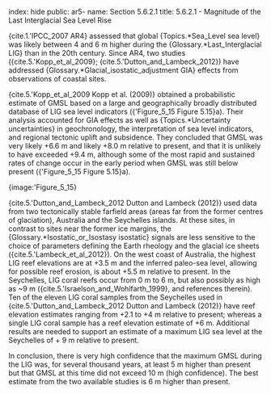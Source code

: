 index: hide
public: ar5-
name: Section 5.6.2.1
title: 5.6.2.1 - Magnitude of the Last Interglacial Sea Level Rise

{cite.1.'IPCC_2007 AR4} assessed that global {Topics.*Sea_Level sea level} was likely between 4 and 6 m higher during the {Glossary.*Last_Interglacial LIG} than in the 20th century. Since AR4, two studies ({cite.5.'Kopp_et_al_2009}; {cite.5.'Dutton_and_Lambeck_2012}) have addressed {Glossary.*Glacial_isostatic_adjustment GIA} effects from observations of coastal sites.

{cite.5.'Kopp_et_al_2009 Kopp et al. (2009)} obtained a probabilistic estimate of GMSL based on a large and geographically broadly distributed database of LIG sea level indicators ({'Figure_5_15 Figure 5.15}a). Their analysis accounted for GIA effects as well as {Topics.*Uncertainty uncertainties} in geochronology, the interpretation of sea level indicators, and regional tectonic uplift and subsidence. They concluded that GMSL was very likely +6.6 m and likely +8.0 m relative to present, and that it is unlikely to have exceeded +9.4 m, although some of the most rapid and sustained rates of change occur in the early period when GMSL was still below present ({'Figure_5_15 Figure 5.15}a).

{image:'Figure_5_15}

{cite.5.'Dutton_and_Lambeck_2012 Dutton and Lambeck (2012)} used data from two tectonically stable farfield areas (areas far from the former centres of glaciation), Australia and the Seychelles islands. At these sites, in contrast to sites near the former ice margins, the {Glossary.*Isostatic_or_Isostasy isostatic} signals are less sensitive to the choice of parameters defining the Earth rheology and the glacial ice sheets ({cite.5.'Lambeck_et_al_2012}). On the west coast of Australia, the highest LIG reef elevations are at +3.5 m and the inferred paleo-sea level, allowing for possible reef erosion, is about +5.5 m relative to present. In the Seychelles, LIG coral reefs occur from 0 m to 6 m, but also possibly as high as ~9 m ({cite.5.'Israelson_and_Wohlfarth_1999}, and references therein). Ten of the eleven LIG coral samples from the Seychelles used in {cite.5.'Dutton_and_Lambeck_2012 Dutton and Lambeck (2012)} have reef elevation estimates ranging from +2.1 to +4 m relative to present; whereas a single LIG coral sample has a reef elevation estimate of +6 m. Additional results are needed to support an estimate of a maximum LIG sea level at the Seychelles of + 9 m relative to present.

In conclusion, there is very high confidence that the maximum GMSL during the LIG was, for several thousand years, at least 5 m higher than present but that GMSL at this time did not exceed 10 m (high confidence). The best estimate from the two available studies is 6 m higher than present.
